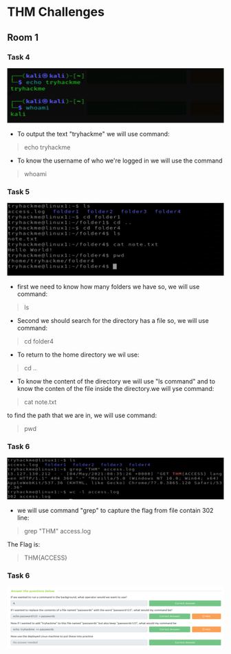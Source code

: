 # THM Challenges
## Room 1
### Task 4

![Alt text](<2023-12-27 10_48_19-kali-linux-2023.1-vmware-amd64 - VMware Workstation.png>)

- To output the text "tryhackme" we will use command:
> echo tryhackme
- To know the username of who we're logged in we will use the command 
> whoami 



### Task 5

![Alt text](<2023-12-27 11_11_59-kali-linux-2023.1-vmware-amd64 - VMware Workstation.png>)

- first we need to know how many folders we have so, we will use command:
> ls
- Second we should search for the directory has a file so, we will use command:
> cd folder4

- To return to the home directory we wil use: 
> cd ..

- To know the content of the directory we will use "ls command"
and to know the conten of the file inside the directory.we will yse command:
> cat note.txt

to find the path that we are in, we will use command:
> pwd

### Task 6

![Alt text](<2023-12-27 11_47_05-kali-linux-2023.1-vmware-amd64 - VMware Workstation.png>)

- we will use command "grep" to capture the flag from file contain 302 line:
> grep "THM" access.log

The Flag is:
>THM{ACCESS}

### Task 6

![Alt text](<2023-12-27 12_32_04-kali-linux-2023.1-vmware-amd64 - VMware Workstation.png>)

